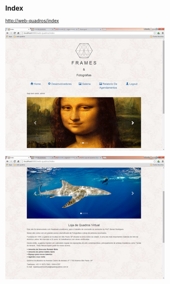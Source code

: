 
## Index

[http://web-quadros/index](#)

![web frame index](https://github.com/RogerioHorauti/web-quadros/blob/master/img/wq-index.png)



![web frame index](https://github.com/RogerioHorauti/web-quadros/blob/master/img/wq-index2.png)
